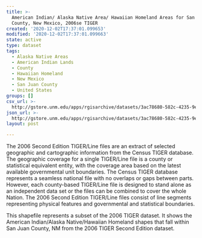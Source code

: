 ```yaml
---
title: >-
  American Indian/ Alaska Native Area/ Hawaiian Homeland Areas for San Juan
  County, New Mexico, 2006se TIGER
created: '2020-12-02T17:37:01.099653'
modified: '2020-12-02T17:37:01.099663'
state: active
type: dataset
tags:
  - Alaska Native Areas
  - American Indian Lands
  - County
  - Hawaiian Homeland
  - New Mexico
  - San Juan County
  - United States
groups: []
csv_url: >-
  http://gstore.unm.edu/apps/rgisarchive/datasets/3ac78680-582c-4235-9eef-18c7b1c5db7d/tgr2006se_sanj_aianhhcu.derived.csv
json_url: >-
  http://gstore.unm.edu/apps/rgisarchive/datasets/3ac78680-582c-4235-9eef-18c7b1c5db7d/tgr2006se_sanj_aianhhcu.derived.json
layout: post

---
```

The 2006 Second Edition  TIGER/Line files are an extract of selected geographic and cartographic information from the Census TIGER database.  The geographic coverage for a single TIGER/Line file is a county or statistical equivalent entity, with the coverage area based on the latest available governmental unit boundaries.  The Census TIGER database represents a seamless national file with no overlaps or gaps between parts.  However, each county-based TIGER/Line file is designed to stand alone as an independent data set or the files can be combined to cover the whole Nation.  The 2006 Second Edition  TIGER/Line files consist of line segments representing physical features and governmental and statistical boundaries.  

This shapefile represents a subset of the 2006 TIGER dataset. It shows the American Indian/Alaska Native/Hawaiian Homeland shapes that fall within San Juan County, NM from the 2006 TIGER Second Edition dataset.
